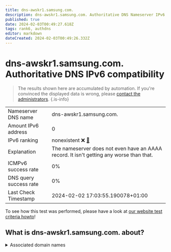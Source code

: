 ```yaml
---
title: dns-awskr1.samsung.com.
description: dns-awskr1.samsung.com. Authoritative DNS Nameserver IPv6 compatibility
published: true
date: 2024-02-03T00:49:27.618Z
tags: rank6, authdns
editor: markdown
dateCreated: 2024-02-03T00:49:26.332Z
---
```


# dns-awskr1.samsung.com. Authoritative DNS IPv6 compatibility

> The results shown here are accumulated by automation. If you're convinced the displayed data is wrong, please [contact the administrators](/howto/chat). 
{.is-info}




|   |   |
| - | - |
| Nameserver DNS name | dns-awskr1.samsung.com.
| Amount IPv6 address | 0
| IPv6 ranking | nonexistent :x: [🔗](/howto/ranking) |
| Explanation | The nameserver does not even have an AAAA record. It isn't getting any worse than that. |
| ICMPv6 success rate | 0%|
| DNS query success rate | 0% |
| Last Check Timestamp | 2024-02-02 17:03:55.190078+01:00 |

To see how this test was performed, please have a look at [our website test criteria howto](/howto/testcriteria/authdns)!


## What is dns-awskr1.samsung.com. about?






<details>
<summary>Associated domain names</summary>

www.samsung.com

</details>
